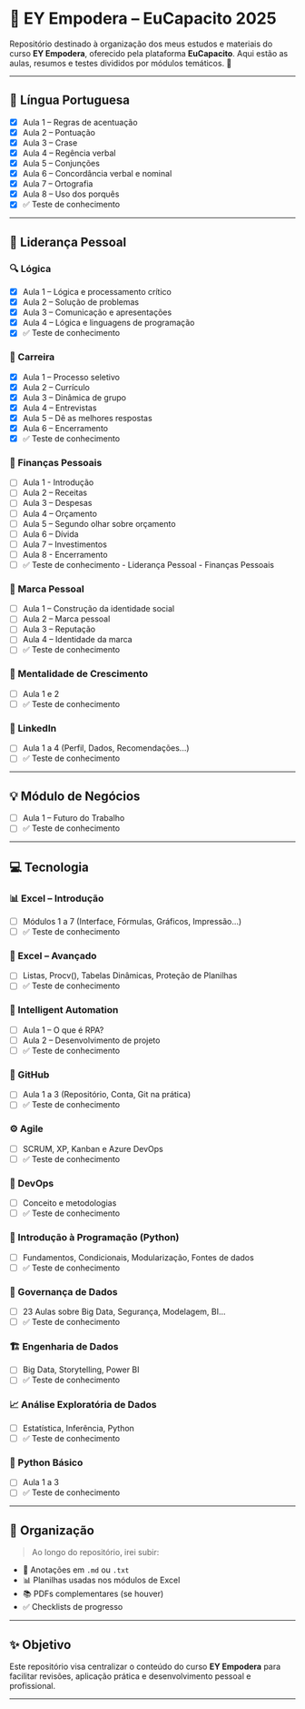 # 💼 EY Empodera – EuCapacito 2025

Repositório destinado à organização dos meus estudos e materiais do curso **EY Empodera**, oferecido pela plataforma **EuCapacito**. Aqui estão as aulas, resumos e testes divididos por módulos temáticos. 🚀

---

## 📘 Língua Portuguesa

- [x] Aula 1 – Regras de acentuação  
- [x] Aula 2 – Pontuação  
- [x] Aula 3 – Crase  
- [x] Aula 4 – Regência verbal  
- [x] Aula 5 – Conjunções  
- [x] Aula 6 – Concordância verbal e nominal  
- [x] Aula 7 – Ortografia  
- [x] Aula 8 – Uso dos porquês  
- [x] ✅ Teste de conhecimento

---

## 🧠 Liderança Pessoal

### 🔍 Lógica
- [x] Aula 1 – Lógica e processamento crítico  
- [x] Aula 2 – Solução de problemas  
- [x] Aula 3 – Comunicação e apresentações  
- [x] Aula 4 – Lógica e linguagens de programação  
- [x] ✅ Teste de conhecimento

### 💼 Carreira
- [x] Aula 1 – Processo seletivo  
- [x] Aula 2 – Currículo  
- [x] Aula 3 – Dinâmica de grupo  
- [x] Aula 4 – Entrevistas  
- [x] Aula 5 – Dê as melhores respostas  
- [x] Aula 6 – Encerramento  
- [x] ✅ Teste de conhecimento

### 💸 Finanças Pessoais
- [ ] Aula 1 - Introdução
- [ ] Aula 2 – Receitas
- [ ] Aula 3 – Despesas  
- [ ] Aula 4 – Orçamento
- [ ] Aula 5 – Segundo olhar sobre orçamento
- [ ] Aula 6 – Dívida
- [ ] Aula 7 – Investimentos
- [ ] Aula 8 - Encerramento
- [ ] ✅ Teste de conhecimento - Liderança Pessoal - Finanças Pessoais

### 🌟 Marca Pessoal
- [ ] Aula 1 – Construção da identidade social  
- [ ] Aula 2 – Marca pessoal  
- [ ] Aula 3 – Reputação  
- [ ] Aula 4 – Identidade da marca  
- [ ] ✅ Teste de conhecimento

### 🌱 Mentalidade de Crescimento
- [ ] Aula 1 e 2  
- [ ] ✅ Teste de conhecimento

### 💼 LinkedIn
- [ ] Aula 1 a 4 (Perfil, Dados, Recomendações...)  
- [ ] ✅ Teste de conhecimento

---

## 💡 Módulo de Negócios

- [ ] Aula 1 – Futuro do Trabalho  
- [ ] ✅ Teste de conhecimento

---

## 💻 Tecnologia

### 📊 Excel – Introdução
- [ ] Módulos 1 a 7 (Interface, Fórmulas, Gráficos, Impressão...)  
- [ ] ✅ Teste de conhecimento

### 🚀 Excel – Avançado
- [ ] Listas, Procv(), Tabelas Dinâmicas, Proteção de Planilhas  
- [ ] ✅ Teste de conhecimento

### 🤖 Intelligent Automation
- [ ] Aula 1 – O que é RPA?  
- [ ] Aula 2 – Desenvolvimento de projeto  
- [ ] ✅ Teste de conhecimento

### 🐙 GitHub
- [ ] Aula 1 a 3 (Repositório, Conta, Git na prática)  
- [ ] ✅ Teste de conhecimento

### ⚙️ Agile
- [ ] SCRUM, XP, Kanban e Azure DevOps  
- [ ] ✅ Teste de conhecimento

### 🔁 DevOps
- [ ] Conceito e metodologias  
- [ ] ✅ Teste de conhecimento

### 🐍 Introdução à Programação (Python)
- [ ] Fundamentos, Condicionais, Modularização, Fontes de dados  
- [ ] ✅ Teste de conhecimento

### 🧱 Governança de Dados
- [ ] 23 Aulas sobre Big Data, Segurança, Modelagem, BI...  
- [ ] ✅ Teste de conhecimento

### 🏗️ Engenharia de Dados
- [ ] Big Data, Storytelling, Power BI  
- [ ] ✅ Teste de conhecimento

### 📈 Análise Exploratória de Dados
- [ ] Estatística, Inferência, Python  
- [ ] ✅ Teste de conhecimento

### 🐍 Python Básico
- [ ] Aula 1 a 3  
- [ ] ✅ Teste de conhecimento

---

## 📎 Organização

> Ao longo do repositório, irei subir:
- 📄 Anotações em `.md` ou `.txt`
- 📊 Planilhas usadas nos módulos de Excel
- 📚 PDFs complementares (se houver)
- ✅ Checklists de progresso

---

## ✨ Objetivo

Este repositório visa centralizar o conteúdo do curso **EY Empodera** para facilitar revisões, aplicação prática e desenvolvimento pessoal e profissional.

---

